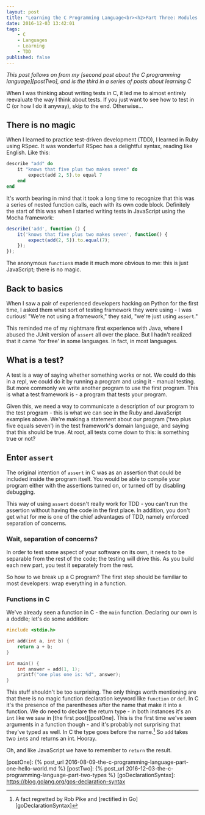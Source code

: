 ```yaml
---
layout: post
title: "Learning the C Programming Language<br><h2>Part Three: Modules and TDD in C</h2>"
date: 2016-12-03 13:42:01
tags:
    - C
    - Languages
    - Learning
    - TDD
published: false
---
```


_This post follows on from my [second post about the C programming
language][postTwo], and is the third in a series of posts about learning C_

When I was thinking about writing tests in C, it led me to almost entirely
reevaluate the way I think about tests. If you just want to see how to test in
C (or how I do it anyway), skip to the end. Otherwise...

## There is no magic
When I learned to practice test-driven development (TDD), I learned in Ruby
using RSpec. It was wonderful! RSpec has a delightful syntax, reading like
English. Like this:

```ruby
describe "add" do
    it "knows that five plus two makes seven" do
        expect(add 2, 5).to equal 7
    end
end
```

It's worth bearing in mind that it took a long time to recognize that this was
a series of nested function calls, each with its own code block. Definitely
the start of this was when I started writing tests in JavaScript using the Mocha
framework:

```javascript
describe('add', function () {
    it('knows that five plus two makes seven', function() {
        expect(add(2, 5)).to.equal(7);
    });
});
```

The anonymous `function`s made it much more obvious to me: this is just
JavaScript; there is no magic.

## Back to basics

When I saw a pair of experienced developers hacking on Python for the first
time, I asked them what sort of testing framework they were using - I was
curious! "We're not using a framework," they said, "we're just using `assert`."

This reminded me of my nightmare first experience with Java, where I abused the
JUnit version of `assert` all over the place. But I hadn't realized that it came
'for free' in some languages. In fact, in most languages.

## What is a test?

A test is a way of saying whether something works or not. We could do this in
a repl, we could do it by running a program and using it - manual testing. But
more commonly we write another program to use the first program. This is what
a test framework is - a program that tests your program.

Given this, we need a way to communicate a description of our program to the
test program - this is what we can see in the Ruby and JavaScript examples
above. We're making a statement about our program ('two plus five
equals seven') in the test framework's domain language, and saying that this
should be true. At root, all tests come down to this: is something true or not?

## Enter `assert`

The original intention of `assert` in C was as an assertion that could be
included inside the program itself. You would be able to compile
your program either with the assertions turned on, or turned off by disabling
debugging.

This way of using `assert` doesn't really work for TDD - you can't run the
assertion without having the code in the first place. In addition, you don't get
what for me is one of the chief advantages of TDD, namely enforced separation of
concerns.

### Wait, separation of concerns?

In order to test some aspect of your software on its own, it needs to be
separable from the rest of the code; the testing will drive this. As you build
each new part, you test it separately from the rest.

So how to we break up a C program? The first step should be familiar to most
developers: wrap everything in a function.

### Functions in C

We've already seen a function in C - the `main` function. Declaring our own is
a doddle; let's do some addition:

```c
#include <stdio.h>

int add(int a, int b) {
    return a + b;
}

int main() {
    int answer = add(1, 1);
    printf("one plus one is: %d", answer);
}
```

This stuff shouldn't be too surprising. The only things worth mentioning are
that there is no magic function declaration keyword like `function` or `def`. In
C it's the presence of the parentheses after the name that make it into
a function. We do need to declare the return type - in both instances it's an
`int` like we saw in [the first post][postOne]. This is the first time we've
seen arguments in a function though - and it's probably not surprising that
they've typed as well. In C the type goes before the name.[^1] So `add` takes two
`int`s and returns an int. Hooray.

Oh, and like JavaScript we have to remember to `return` the result.

[^1]: A fact regretted by Rob Pike and [rectified in Go][goDeclarationSyntax]

[postOne]: {% post_url 2016-08-09-the-c-programming-language-part-one-hello-world.md %}
[postTwo]: {% post_url 2016-12-03-the-c-programming-language-part-two-types %}
[goDeclarationSyntax]: https://blog.golang.org/gos-declaration-syntax
